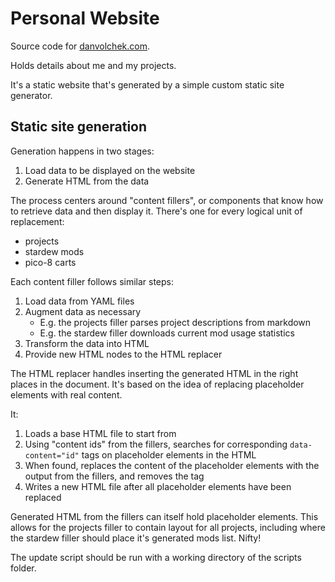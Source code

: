 # Personal Website

Source code for [danvolchek.com](https://danvolchek.com).

Holds details about me and my projects.

It's a static website that's generated by a simple custom static site generator.

## Static site generation

Generation happens in two stages:

1. Load data to be displayed on the website
2. Generate HTML from the data

The process centers around "content fillers", or components that know how to retrieve data and then display it.
There's one for every logical unit of replacement:
- projects
- stardew mods
- pico-8 carts

Each content filler follows similar steps:

1. Load data from YAML files
1. Augment data as necessary
    - E.g. the projects filler parses project descriptions from markdown
    - E.g. the stardew filler downloads current mod usage statistics
1. Transform the data into HTML
1. Provide new HTML nodes to the HTML replacer

The HTML replacer handles inserting the generated HTML in the right places in the document. It's based on the idea of
replacing placeholder elements with real content.

It:

1. Loads a base HTML file to start from
1. Using "content ids" from the fillers, searches for corresponding `data-content="id"` tags on placeholder elements in the HTML
1. When found, replaces the content of the placeholder elements with the output from the fillers, and removes the tag
1. Writes a new HTML file after all placeholder elements have been replaced


Generated HTML from the fillers can itself hold placeholder elements. This allows for the projects filler to contain layout
for all projects, including where the stardew filler should place it's generated mods list. Nifty!

The update script should be run with a working directory of the scripts folder.
